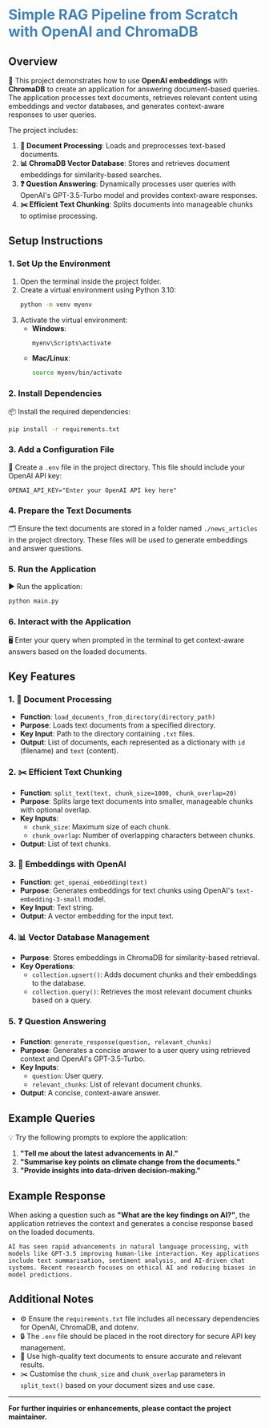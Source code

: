 # <span style="color:#4682B4">**Simple RAG Pipeline from Scratch with OpenAI and ChromaDB**</span>

## Overview
📖 This project demonstrates how to use **OpenAI embeddings** with **ChromaDB** to create an application for answering document-based queries. The application processes text documents, retrieves relevant content using embeddings and vector databases, and generates context-aware responses to user queries.

The project includes:
1. **📄 Document Processing**: Loads and preprocesses text-based documents.
2. **📊 ChromaDB Vector Database**: Stores and retrieves document embeddings for similarity-based searches.
3. **❓ Question Answering**: Dynamically processes user queries with OpenAI's GPT-3.5-Turbo model and provides context-aware responses.
4. **✂️ Efficient Text Chunking**: Splits documents into manageable chunks to optimise processing.

## Setup Instructions

### 1. Set Up the Environment
1. Open the terminal inside the project folder.
2. Create a virtual environment using Python 3.10:
   ```bash
   python -m venv myenv
   ```
3. Activate the virtual environment:
   - **Windows**:
     ```bash
     myenv\Scripts\activate
     ```
   - **Mac/Linux**:
     ```bash
     source myenv/bin/activate
     ```

### 2. Install Dependencies
📦 Install the required dependencies:
```bash
pip install -r requirements.txt
```

### 3. Add a Configuration File
🔑 Create a `.env` file in the project directory. This file should include your OpenAI API key:
```plaintext
OPENAI_API_KEY="Enter your OpenAI API key here"
```

### 4. Prepare the Text Documents
🗂️ Ensure the text documents are stored in a folder named `./news_articles` in the project directory. These files will be used to generate embeddings and answer questions.

### 5. Run the Application
▶️ Run the application:
```bash
python main.py
```

### 6. Interact with the Application
🖥️ Enter your query when prompted in the terminal to get context-aware answers based on the loaded documents.

## Key Features

### 1. **📄 Document Processing**
   - **Function**: `load_documents_from_directory(directory_path)`
   - **Purpose**: Loads text documents from a specified directory.
   - **Key Input**: Path to the directory containing `.txt` files.
   - **Output**: List of documents, each represented as a dictionary with `id` (filename) and `text` (content).

### 2. **✂️ Efficient Text Chunking**
   - **Function**: `split_text(text, chunk_size=1000, chunk_overlap=20)`
   - **Purpose**: Splits large text documents into smaller, manageable chunks with optional overlap.
   - **Key Inputs**:
     - `chunk_size`: Maximum size of each chunk.
     - `chunk_overlap`: Number of overlapping characters between chunks.
   - **Output**: List of text chunks.

### 3. **🧠 Embeddings with OpenAI**
   - **Function**: `get_openai_embedding(text)`
   - **Purpose**: Generates embeddings for text chunks using OpenAI's `text-embedding-3-small` model.
   - **Key Input**: Text string.
   - **Output**: A vector embedding for the input text.

### 4. **📊 Vector Database Management**
   - **Purpose**: Stores embeddings in ChromaDB for similarity-based retrieval.
   - **Key Operations**:
     - `collection.upsert()`: Adds document chunks and their embeddings to the database.
     - `collection.query()`: Retrieves the most relevant document chunks based on a query.

### 5. **❓ Question Answering**
   - **Function**: `generate_response(question, relevant_chunks)`
   - **Purpose**: Generates a concise answer to a user query using retrieved context and OpenAI's GPT-3.5-Turbo.
   - **Key Inputs**:
     - `question`: User query.
     - `relevant_chunks`: List of relevant document chunks.
   - **Output**: A concise, context-aware answer.

## Example Queries
💡 Try the following prompts to explore the application:
1. **"Tell me about the latest advancements in AI."**
2. **"Summarise key points on climate change from the documents."**
3. **"Provide insights into data-driven decision-making."**

## Example Response
When asking a question such as **"What are the key findings on AI?"**, the application retrieves the context and generates a concise response based on the loaded documents.

```plaintext
AI has seen rapid advancements in natural language processing, with models like GPT-3.5 improving human-like interaction. Key applications include text summarisation, sentiment analysis, and AI-driven chat systems. Recent research focuses on ethical AI and reducing biases in model predictions.
```

## Additional Notes
- ⚙️ Ensure the `requirements.txt` file includes all necessary dependencies for OpenAI, ChromaDB, and dotenv.
- 🔒 The `.env` file should be placed in the root directory for secure API key management.
- 📜 Use high-quality text documents to ensure accurate and relevant results.
- ✂️ Customise the `chunk_size` and `chunk_overlap` parameters in `split_text()` based on your document sizes and use case.

---
**For further inquiries or enhancements, please contact the project maintainer.**
